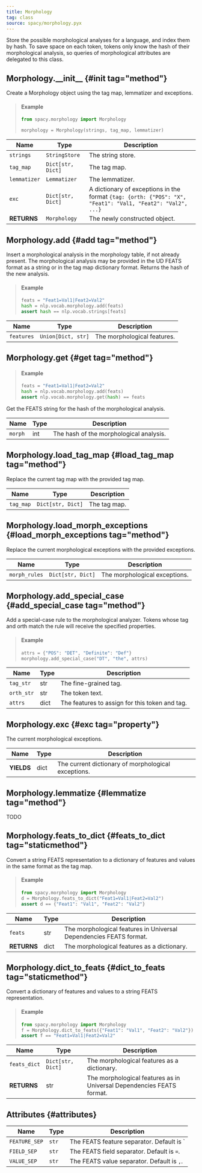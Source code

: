 ```yaml
---
title: Morphology
tag: class
source: spacy/morphology.pyx
---
```


Store the possible morphological analyses for a language, and index them
by hash. To save space on each token, tokens only know the hash of their
morphological analysis, so queries of morphological attributes are delegated to
this class.


## Morphology.\_\_init\_\_ {#init tag="method"}

Create a Morphology object using the tag map, lemmatizer and exceptions.

> #### Example
>
> ```python
> from spacy.morphology import Morphology
>
> morphology = Morphology(strings, tag_map, lemmatizer)
> ```

| Name        | Type                                     | Description                                                                                               |
| ----------- | ---------------------------------------- | --------------------------------------------------------------------------------------------------------- |
| `strings`   | `StringStore`                            | The string store.                                                             |
| `tag_map`   | `Dict[str, Dict]`                        | The tag map.                                                                  |
| `lemmatizer`| `Lemmatizer`                             | The lemmatizer.                                                               |
| `exc`       | `Dict[str, Dict]`                        | A dictionary of exceptions in the format `{tag: {orth: {"POS": "X", "Feat1": "Val1, "Feat2": "Val2", ...}` |
| **RETURNS** | `Morphology`                             | The newly constructed object.                                                                             |


## Morphology.add {#add tag="method"}

Insert a morphological analysis in the morphology table, if not already
present. The morphological analysis may be provided in the UD FEATS format as a
string or in the tag map dictionary format. Returns the hash of the new
analysis.

> #### Example
>
> ```python
> feats = "Feat1=Val1|Feat2=Val2"
> hash = nlp.vocab.morphology.add(feats)
> assert hash == nlp.vocab.strings[feats]
> ```

| Name        | Type                | Description                 |
| ----------- | ------------------- | --------------------------- |
| `features`  | `Union[Dict, str]`  | The morphological features. |


## Morphology.get {#get tag="method"}

> #### Example
>
> ```python
> feats = "Feat1=Val1|Feat2=Val2"
> hash = nlp.vocab.morphology.add(feats)
> assert nlp.vocab.morphology.get(hash) == feats
> ```

Get the FEATS string for the hash of the morphological analysis.

| Name        | Type   | Description                             |
| ----------- | ------ | --------------------------------------- |
| `morph`     | int    | The hash of the morphological analysis. |


## Morphology.load_tag_map {#load_tag_map tag="method"}

Replace the current tag map with the provided tag map.

| Name        | Type               | Description  |
| ----------- | ------------------ | ------------ |
| `tag_map`   | `Dict[str, Dict]`  | The tag map. |


## Morphology.load_morph_exceptions {#load_morph_exceptions tag="method"}

Replace the current morphological exceptions with the provided exceptions.

| Name          | Type               | Description                   |
| ------------- | ------------------ | ----------------------------- |
| `morph_rules` | `Dict[str, Dict]`  | The morphological exceptions. |


## Morphology.add_special_case {#add_special_case tag="method"}

Add a special-case rule to the morphological analyzer. Tokens whose tag and
orth match the rule will receive the specified properties.

> #### Example
>
> ```python
> attrs = {"POS": "DET", "Definite": "Def"}
> morphology.add_special_case("DT", "the", attrs)
> ```

| Name        | Type | Description                                    |
| ----------- | ---- | ---------------------------------------------- |
| `tag_str`   | str  | The fine-grained tag.                          |
| `orth_str`  | str  | The token text.                                |
| `attrs`     | dict | The features to assign for this token and tag. |


## Morphology.exc {#exc tag="property"}

The current morphological exceptions.

| Name       | Type  | Description                                         |
| ---------- | ----- | --------------------------------------------------- |
| **YIELDS** | dict  | The current dictionary of morphological exceptions. |


## Morphology.lemmatize {#lemmatize tag="method"}

TODO


## Morphology.feats_to_dict {#feats_to_dict tag="staticmethod"}

Convert a string FEATS representation to a dictionary of features and values in
the same format as the tag map.

> #### Example
>
> ```python
> from spacy.morphology import Morphology
> d = Morphology.feats_to_dict("Feat1=Val1|Feat2=Val2")
> assert d == {"Feat1": "Val1", "Feat2": "Val2"}
> ```

| Name        | Type | Description                                                   |
| ----------- | ---- | ------------------------------------------------------------- |
| `feats`     | str  | The morphological features in Universal Dependencies FEATS format. |
| **RETURNS** | dict | The morphological features as a dictionary. |


## Morphology.dict_to_feats {#dict_to_feats tag="staticmethod"}

Convert a dictionary of features and values to a string FEATS representation.

> #### Example
>
> ```python
> from spacy.morphology import Morphology
> f = Morphology.dict_to_feats({"Feat1": "Val1", "Feat2": "Val2"})
> assert f == "Feat1=Val1|Feat2=Val2"
> ```

| Name         | Type              | Description                                                          |
| ------------ | ----------------- | --------------------------------------------------------------------- |
| `feats_dict` | `Dict[str, Dict]` | The morphological features as a dictionary.                           |
| **RETURNS**  | str               | The morphological features as in Universal Dependencies FEATS format. |


## Attributes {#attributes}

| Name          | Type  | Description                                  |
| ------------- | ----- | -------------------------------------------- |
| `FEATURE_SEP` | `str` | The FEATS feature separator. Default is `|`. |
| `FIELD_SEP`   | `str` | The FEATS field separator. Default is `=`.   |
| `VALUE_SEP`   | `str` | The FEATS value separator. Default is `,`.   |
